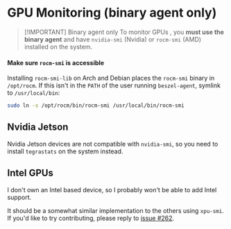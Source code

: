 # GPU Monitoring (binary agent only)

> [!IMPORTANT] Binary agent only
> To monitor GPUs , you **must use the binary agent** and have `nvidia-smi` (Nvidia) or `rocm-smi` (AMD) installed on the system.

#### Make sure <code>rocm-smi</code> is accessible

Installing `rocm-smi-lib` on Arch and Debian places the `rocm-smi` binary in `/opt/rocm`. If this isn't in the `PATH` of the user running `beszel-agent`, symlink to `/usr/local/bin`:

>

```bash
sudo ln -s /opt/rocm/bin/rocm-smi /usr/local/bin/rocm-smi
```

## Nvidia Jetson

Nvidia Jetson devices are not compatible with `nvidia-smi`, so you need to install `tegrastats` on the system instead.

## Intel GPUs

I don't own an Intel based device, so I probably won't be able to add Intel support.

It should be a somewhat similar implementation to the others using `xpu-smi`. If you'd like to try contributing, please reply to [issue #262](https://github.com/henrygd/beszel/issues/262).
